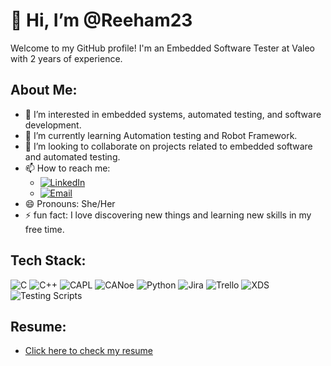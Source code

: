 # 👋 Hi, I’m @Reeham23

Welcome to my GitHub profile! I'm an Embedded Software Tester at Valeo with 2 years of experience.

## About Me:
- 👀 I’m interested in embedded systems, automated testing, and software development.
- 🌱 I’m currently learning Automation testing and Robot Framework.
- 💞️ I’m looking to collaborate on projects related to embedded software and automated testing.
- 📫 How to reach me: 
  - [![LinkedIn](https://img.shields.io/badge/LinkedIn-0077B5?style=for-the-badge&logo=linkedin&logoColor=white)](https://www.linkedin.com/in/riham-e-a2aa382b0)
  - [![Email](https://img.shields.io/badge/Email-D14836?style=for-the-badge&logo=gmail&logoColor=white)](mailto:reehameid2@gmail.com)
- 😄 Pronouns: She/Her
- ⚡ fun fact: I love discovering new things and learning new skills in my free time.

## Tech Stack:
![C](https://img.shields.io/badge/C-00599C?style=for-the-badge&logo=c&logoColor=white)
![C++](https://img.shields.io/badge/C%2B%2B-00599C?style=for-the-badge&logo=c%2B%2B&logoColor=white)
![CAPL](https://img.shields.io/badge/CAPL-00599C?style=for-the-badge&logo=c&logoColor=white)
![CANoe](https://img.shields.io/badge/CANoe-00599C?style=for-the-badge&logo=c&logoColor=white)
![Python](https://img.shields.io/badge/Python-3776AB?style=for-the-badge&logo=python&logoColor=white)
![Jira](https://img.shields.io/badge/Jira-0052CC?style=for-the-badge&logo=jira&logoColor=white)
![Trello](https://img.shields.io/badge/Trello-0052CC?style=for-the-badge&logo=trello&logoColor=white)
![XDS](https://img.shields.io/badge/XDS-00599C?style=for-the-badge&logo=c&logoColor=white)
![Testing Scripts](https://img.shields.io/badge/Testing_Scripts-00599C?style=for-the-badge&logo=c&logoColor=white)

## Resume:
- [Click here to check my resume](https://drive.google.com/file/d/1NYeJsyTxWEG9858aJKKd6nHoMCrrV58n/view?usp=sharing)


